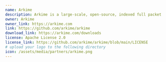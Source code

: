 ```yaml
---
name: Arkime
description: Arkime is a large-scale, open-source, indexed full packet capture system. Arkime can be used to store and analyze network traffic data, which can be used for various purposes such as security analysis, network performance optimization, and troubleshooting.
owner: Arkime
owner_link: https://arkime.com
link: https://github.com/arkime/arkime
download_link: https://arkime.com/downloads
license: Apache License 2.0
license_link: https://github.com/arkime/arkime/blob/main/LICENSE
# upload your logo to the following directory 
icon: /assets/media/partners/arkime.png
---
```

